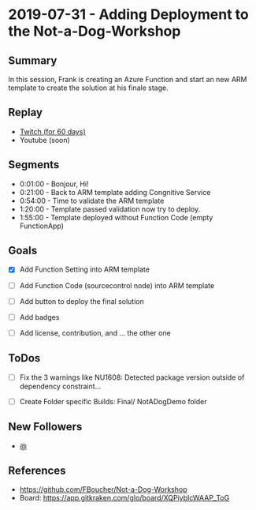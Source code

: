 
# 2019-07-31 - Adding Deployment to the Not-a-Dog-Workshop

Summary
-------

In this session, Frank is creating an Azure Function and start an new ARM template to create the solution at his finale stage.  

Replay
------

- [Twitch (for 60 days)](https://www.twitch.tv/videos/)
- Youtube (soon)


Segments
--------

- 0:01:00 - Bonjour, Hi!
- 0:21:00 - Back to ARM template adding Congnitive Service
- 0:54:00 - Time to validate the ARM template
- 1:20:00 - Template passed validation now try to deploy.
- 1:55:00 - Template deployed without Function Code (empty FunctionApp)

Goals
-----

- [X] Add Function Setting into ARM template
- [ ] Add Function Code (sourcecontrol node) into ARM template
- [ ] Add button to deploy the final solution
- [ ] Add badges
- [ ] Add license, contribution, and ... the other one


ToDos
-----
- [ ] Fix the 3 warnings like NU1608: Detected package version outside of dependency constraint...
- [ ] Create Folder specific Builds: Final/ NotADogDemo folder


New Followers
-------------

- [@](https://www.twitch.tv/)


References
----------

- https://github.com/FBoucher/Not-a-Dog-Workshop
- Board: https://app.gitkraken.com/glo/board/XQPiybIcWAAP_ToG
